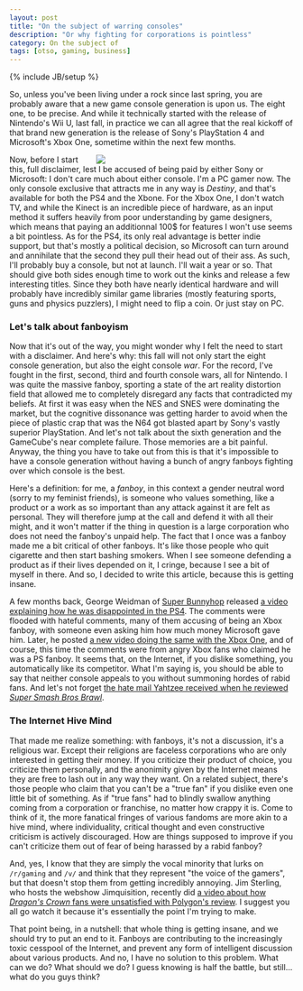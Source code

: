 ```yaml
---
layout: post
title: "On the subject of warring consoles"
description: "Or why fighting for corporations is pointless"
category: On the subject of
tags: [otso, gaming, business]
---
```

{% include JB/setup %}

So, unless you've been living under a rock since last spring, you are probably aware that a new game console generation is upon us. The eight one, to be precise. And while it technically started with the release of Nintendo's Wii U, last fall, in practice we can all agree that the real kickoff of that brand new generation is the release of Sony's PlayStation 4 and Microsoft's Xbox One, sometime within the next few months.

<!-- more -->

<div style="float:right; margin-left:1em; width:350px; height:auto;">
	<a href="http://www.ign.com/boards/threads/the-console-war-is-officially-over.174936796/">
		<img src="http://img.photobucket.com/albums/v669/BEUndertaker/console2.png" />
	</a>
</div>

Now, before I start this, full disclaimer, lest I be accused of being paid by either Sony or Microsoft: I don't care much about either console. I'm a PC gamer now. The only console exclusive that attracts me in any way is _Destiny_, and that's available for both the PS4 and the Xbone. For the Xbox One, I don't watch TV, and while the Kinect is an incredible piece of hardware, as an input method it suffers heavily from poor understanding by game designers, which means that paying an additionnal 100$ for features I won't use seems a bit pointless. As for the PS4, its only real advantage is better indie support, but that's mostly a political decision, so Microsoft can turn around and annihilate that the second they pull their head out of their ass. As such, I'll probably buy a console, but not at launch. I'll wait a year or so. That should give both sides enough time to work out the kinks and release a few interesting titles. Since they both have nearly identical hardware and will probably have incredibly similar game libraries (mostly featuring sports, guns and physics puzzlers), I might need to flip a coin. Or just stay on PC.

### Let's talk about fanboyism

Now that it's out of the way, you might wonder why I felt the need to start with a disclaimer. And here's why: this fall will not only start the eight console generation, but also the eight console _war_. For the record, I've fought in the first, second, third and fourth console wars, all for Nintendo. I was quite the massive fanboy, sporting a state of the art reality distortion field that allowed me to completely disregard any facts that contradicted my beliefs. At first it was easy when the NES and SNES were dominating the market, but the cognitive dissonance was getting harder to avoid when the piece of plastic crap that was the N64 got blasted apart by Sony's vastly superior PlayStation. And let's not talk about the sixth generation and the GameCube's near complete failure. Those memories are a bit painful. Anyway, the thing you have to take out from this is that it's impossible to have a console generation without having a bunch of angry fanboys fighting over which console is the best.

Here's a definition: for me, a _fanboy_, in this context a gender neutral word (sorry to my feminist friends), is someone who values something, like a product or a work as so important than any attack against it are felt as personal. They will therefore jump at the call and defend it with all their might, and it won't matter if the thing in question is a large corporation who does not need the fanboy's unpaid help. The fact that I once was a fanboy made me a bit critical of other fanboys. It's like those people who quit cigarette and then start bashing smokers. When I see someone defending a product as if their lives depended on it, I cringe, because I see a bit of myself in there. And so, I decided to write this article, because this is getting insane.

A few months back, George Weidman of [Super Bunnyhop](http://www.youtube.com/user/bunnyhopshow/) released [a video explaining how he was disappointed in the PS4](http://www.youtube.com/watch?v=IzerU6PVTV8). The comments were flooded with hateful comments, many of them accusing of being an Xbox fanboy, with someone even asking him how much money Microsoft gave him. Later, he posted [a new video doing the same with the Xbox One](http://www.youtube.com/watch?v=23sy6hEEdxQ), and of course, this time the comments were from angry Xbox fans who claimed he was a PS fanboy. It seems that, on the Internet, if you dislike something, you automatically like its competitor. What I'm saying is, you should be able to say that neither console appeals to you without summoning hordes of rabid fans. And let's not forget [the hate mail Yahtzee received when he reviewed _Super Smash Bros Brawl_](http://www.escapistmagazine.com/videos/view/zero-punctuation/37-Mailbag-Showdown).

### The Internet Hive Mind

That made me realize something: with fanboys, it's not a discussion, it's a religious war. Except their religions are faceless corporations who are only interested in getting their money. If you criticize their product of choice, you criticize them personally, and the anonimity given by the Internet means they are free to lash out in any way they want. On a related subject, there's those people who claim that you can't be a "true fan" if you dislike even one little bit of something. As if "true fans" had to blindly swallow anything coming from a corporation or franchise, no matter how crappy it is. Come to think of it, the more fanatical fringes of various fandoms are more akin to a hive mind, where individuality, critical thought and even constructive criticism is actively discouraged. How are things supposed to improve if you can't criticize them out of fear of being harassed by a rabid fanboy? 

And, yes, I know that they are simply the vocal minority that lurks on `/r/gaming` and `/v/` and think that they represent "the voice of the gamers", but that doesn't stop them from getting incredibly annoying. Jim Sterling, who hosts the webshow Jimquisition, recently did [a video about how _Dragon's Crown_ fans were unsatisfied with Polygon's review](http://www.escapistmagazine.com/videos/view/jimquisition/7859-Dragons-Frown). I suggest you all go watch it because it's essentially the point I'm trying to make.

That point being, in a nutshell: that whole thing is getting insane, and we should try to put an end to it. Fanboys are contributing to the increasingly toxic cesspool of the Internet, and prevent any form of intelligent discussion about various products. And no, I have no solution to this problem. What can we do? What should we do? I guess knowing is half the battle, but still... what do you guys think?